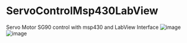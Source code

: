 # ServoControlMsp430LabView
Servo Motor SG90 control with msp430 and LabView Interface
![image](https://github.com/user-attachments/assets/3b8b3e6c-df04-4c57-9684-d140adeb16b7)
![image](https://github.com/user-attachments/assets/a373e4b2-f182-4835-a3d3-1f16b4c0c5d1)

